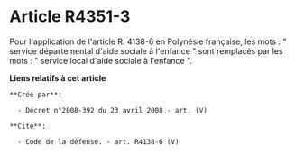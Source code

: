 # Article R4351-3

Pour l'application de l'article R. 4138-6 en Polynésie française, les mots : " service départemental d'aide sociale à
l'enfance " sont remplacés par les mots : " service local d'aide sociale à l'enfance ".

**Liens relatifs à cet article**

	**Créé par**:

	  - Décret n°2008-392 du 23 avril 2008 - art. (V)

	**Cite**:

	  - Code de la défense. - art. R4138-6 (V)
